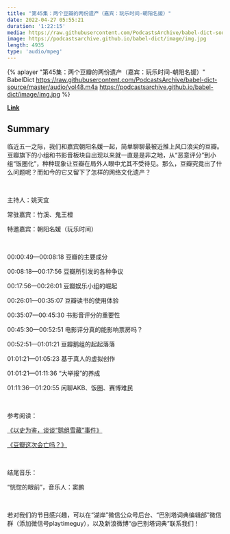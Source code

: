 ```yaml
---
title: "第45集：两个豆瓣的两份遗产（嘉宾：玩乐时间-朝阳名媛）"
date: 2022-04-27 05:55:21
duration: '1:22:15'
media: https://raw.githubusercontent.com/PodcastsArchive/babel-dict-source/master/audio/vol48.m4a
image: https://podcastsarchive.github.io/babel-dict/image/img.jpg
length: 4935
type: 'audio/mpeg'
---
```


{% aplayer "第45集：两个豆瓣的两份遗产（嘉宾：玩乐时间-朝阳名媛）" BabelDict  https://raw.githubusercontent.com/PodcastsArchive/babel-dict-source/master/audio/vol48.m4a https://podcastsarchive.github.io/babel-dict/image/img.jpg %}

**[Link](https://www.xiaoyuzhoufm.com/episode/6268dc3667427058b84519da)**

## Summary
<p>临近五一之际，我们和嘉宾朝阳名媛一起，简单聊聊最被近推上风口浪尖的豆瓣。豆瓣旗下的小组和书影音板块自出现以来就一直是是非之地，从“恶意评分”到小组“饭圈化”，种种现象让豆瓣在局外人眼中尤其不受待见。那么，豆瓣究竟出了什么问题呢？而如今的它又留下了怎样的网络文化遗产？</p><p><br /></p><p>主持人：姚天宜</p><p>常驻嘉宾：竹溪、鬼王橙</p><p>特邀嘉宾：朝阳名媛（玩乐时间）</p><p><br /></p><p>00:00:49—00:08:18 豆瓣的主要成分</p><p>00:08:18—00:17:56 豆瓣所引发的各种争议</p><p>00:17:56—00:26:01 豆瓣娱乐小组的崛起</p><p>00:26:01—00:35:07 豆瓣读书的使用体验</p><p>00:35:07—00:45:30 书影音评分的重要性</p><p>00:45:30—00:52:51 电影评分真的能影响票房吗？</p><p>00:52:51—01:01:21 豆瓣鹅组的起起落落</p><p>01:01:21—01:05:23 基于真人的虚拟创作</p><p>01:01:21—01:11:36 “大举报”的养成</p><p>01:11:36—01:20:55 闲聊AKB、饭圈、赛博难民</p><p><br /></p><p>参考阅读：</p><p><a href="https://mp.weixin.qq.com/s/AMGMHd_VgPEVnG8yXljm4g" rel="nofollow">《以史为鉴，谈谈“鹅组雪藏”事件》</a></p><p><a href="https://mp.weixin.qq.com/s/H1Wvtcy-us6xC_yI9hiFcw" rel="nofollow">《豆瓣这次会亡吗？》</a></p><p><br /></p><p>结尾音乐：</p><p>“恍惚的眼前”，音乐人：窦鹏</p><p><br /></p><p>若对我们的节目感兴趣，可以在“湖岸”微信公众号后台、“巴别塔词典编辑部”微信群（添加微信号playtimeguy），以及新浪微博“@巴别塔词典”联系我们！</p>
    